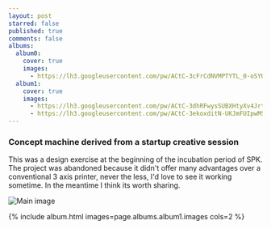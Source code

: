 ```yaml
---
layout: post
starred: false
published: true
comments: false
albums:
  album0:
    cover: true
    images:
      - https://lh3.googleusercontent.com/pw/ACtC-3cFrCdNVMPTYTL_0-oSYUwvrw2nMnCcB_X86BGvPKeq5cLgSnGmVYWumz_2WqJz7_Z_q_DXp-hv3XY_iMDwM5oaN4T8K2wEaLzyztjV5uyKo8RM89VuXcOvWuaJuTOBwb9bEMaOa6XcuoDPbuA7HY822A=w1920-h878-no?authuser=1
  album1:
    cover: true
    images:
      - https://lh3.googleusercontent.com/pw/ACtC-3dhRFwysSUBXHtyXv4Jrt76sotMzQodZa0uM30fGv_Rk3jnmqnJkRHNrimxFM7BOyuuGSMMg6XxiKzv4OdJ5hjbQpW5xcqk8AV8s8NACsLtiA2mSNiOTyQzahZccrPJxrNOjXkKbAYtRn115_2Uoah3_g=w1920-h878-no?authuser=1
      - https://lh3.googleusercontent.com/pw/ACtC-3ekoxditN-UKJmFUIpwMSNgJybGKRVDZaGGwX7D7FL8wWKfm-I2ZACNMxqGm3HbBzCRmIPfvzGXviQJp7Z2TwDKP3MvPGgvUsltUDX5qRY8I79lTWdk2uGY-cHkQOl-uSokKefSfOE6pz0iHsC03W9q3g=w1920-h878-no?authuser=1
---
```


### Concept machine derived from a startup creative session
This was a design exercise at the beginning of the incubation period of SPK. The project was abandoned because it didn't offer many advantages over a conventional 3 axis printer, never the less, I'd love to see it working sometime. In the meantime I think its worth sharing.

![Main image]({{page.albums.album0.images[0]}})

{% include album.html images=page.albums.album1.images cols=2 %}
